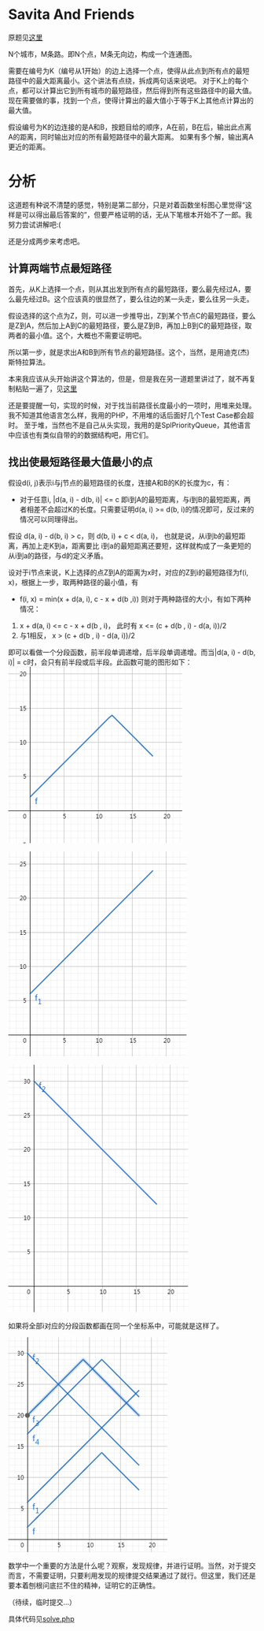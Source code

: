 # Savita And Friends
原题见[这里](https://www.hackerrank.com/challenges/savita-and-friends/problem)

N个城市，M条路。即N个点，M条无向边，构成一个连通图。

需要在编号为K（编号从1开始）的边上选择一个点，使得从此点到所有点的最短路径中的最大距离最小。这个讲法有点绕，拆成两句话来说吧。
对于K上的每个点，都可以计算出它到所有城市的最短路径，然后得到所有这些路径中的最大值。现在需要做的事，找到一个点，使得计算出的最大值小于等于K上其他点计算出的最大值。

假设编号为K的边连接的是A和B，按题目给的顺序，A在前，B在后，输出此点离A的距离，同时输出对应的所有最短路径中的最大距离。
如果有多个解，输出离A更近的距离。

# 分析
这道题有种说不清楚的感觉，特别是第二部分，只是对着函数坐标图心里觉得“这样是可以得出最后答案的”，但要严格证明的话，无从下笔根本开始不了一郎。我努力尝试讲解吧:(

还是分成两步来考虑吧。

## 计算两端节点最短路径
首先，从K上选择一个点，则从其出发到所有点的最短路径，要么最先经过A，要么最先经过B。这个应该真的很显然了，要么往边的某一头走，要么往另一头走。

假设选择的这个点为Z，则，可以进一步推导出，Z到某个节点C的最短路径，要么是Z到A，然后加上A到C的最短路径，要么是Z到B，再加上B到C的最短路径，取两者的最小值。这个，大概也不需要证明吧。

所以第一步，就是求出A和B到所有节点的最短路径。这个，当然，是用迪克(杰)斯特拉算法。

本来我应该从头开始讲这个算法的，但是，但是我在另一道题里讲过了，就不再复制粘贴一遍了，见[这里](../Dijkstra-Reach2)

还是要提醒一句，实现的时候，对于找当前路径长度最小的一项时，用堆来处理。我不知道其他语言怎么样，我用的PHP，不用堆的话后面好几个Test Case都会超时。
至于堆，当然也不是自己从头实现，我用的是SplPriorityQueue，其他语言中应该也有类似自带的的数据结构吧，用它们。

## 找出使最短路径最大值最小的点
假设d(i, j)表示i与j节点的最短路径的长度，连接A和B的K的长度为c，有：
* 对于任意i, |d(a, i) - d(b, i)| <= c
即i到A的最短距离，与i到B的最短距离，两者相差不会超过K的长度。只需要证明d(a, i) >= d(b, i)的情况即可，反过来的情况可以同理得出。

假设 d(a, i) - d(b, i) > c，则 d(b, i) + c < d(a, i)， 也就是说，从i到b的最短距离，再加上走K到a，距离要比 i到a的最短距离还要短，这样就构成了一条更短的从i到a的路径，与d的定义矛盾。

设对于i节点来说，K上选择的点Z到A的距离为x时，对应的Z到i的最短路径为f(i, x)，根据上一步，取两种路径的最小值，有
* f(i, x) = min(x + d(a, i), c - x + d(b ,i))
则对于两种路径的大小，有如下两种情况：
1. x + d(a, i) <= c - x + d(b , i)， 此时有 x <= (c + d(b , i) - d(a, i))/2
2. 与1相反， x > (c + d(b , i) - d(a, i))/2

即可以看做一个分段函数，前半段单调递增，后半段单调递增。而当|d(a, i) - d(b, i)| = c时，会只有前半段或后半段。此函数可能的图形如下：
![前后段都有](./1.png)

![只有前段](./2.png)

![只有后段](./3.png)

如果将全部i对应的分段函数都画在同一个坐标系中，可能就是这样了。

![放一起](./4.png)

数学中一个重要的方法是什么呢？观察，发现规律，并进行证明。当然，对于提交而言，不需要证明，只要利用发现的规律提交结果通过了就行。但这里，我们还是要本着刨根问底拦不住的精神，证明它的正确性。

（待续，临时提交...）

具体代码见[solve.php](./solve.php)